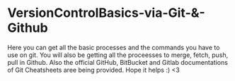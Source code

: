 # VersionControlBasics-via-Git-&-Github
Here you can get all the basic processes and the commands you have to use on git.
You will also be getting all the proceesses to merge, fetch, push, pull in Github.
Also the official GitHub, BitBucket and Gitlab documentations of Git Cheatsheets aree being provided.
Hope it helps :) <3

